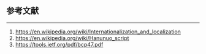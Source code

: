 ## 参考文献

---

1. https://en.wikipedia.org/wiki/Internationalization_and_localization
2. https://en.wikipedia.org/wiki/Hanunuo_script
3. https://tools.ietf.org/pdf/bcp47.pdf